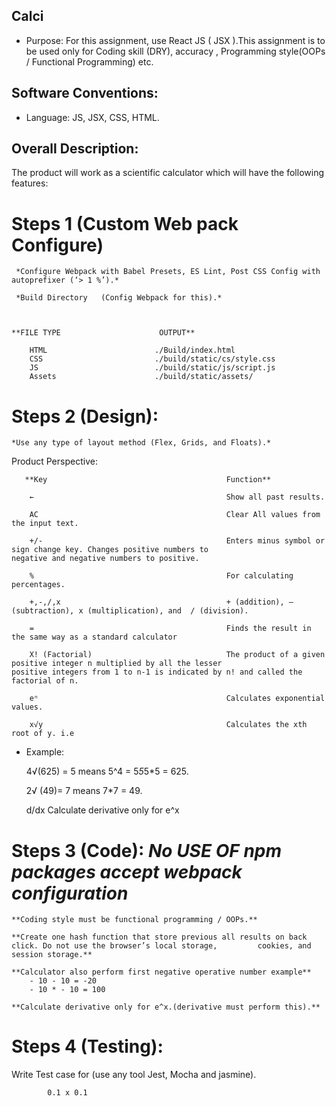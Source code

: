 
## Calci


* Purpose: 
For this assignment, use React JS ( JSX ).This assignment is to be used only for Coding skill (DRY), accuracy , Programming style(OOPs / Functional Programming) etc. 



## Software Conventions: 

* Language:  JS, JSX, CSS, HTML.

	
## Overall Description: 

The product will work as a scientific calculator which will have the following features:

# Steps 1 **(Custom Web pack Configure)** 					            
	
	 *Configure Webpack with Babel Presets, ES Lint, Post CSS Config with autoprefixer (‘> 1 %’).*

	 *Build Directory   (Config Webpack for this).*



    **FILE TYPE	                     OUTPUT**

        HTML	                    ./Build/index.html
        CSS	                        ./build/static/cs/style.css
        JS                       	./build/static/js/script.js
        Assets	                    ./build/static/assets/





# Steps 2 **(Design)**: 									 

	*Use any type of layout method (Flex, Grids, and Floats).*




 Product Perspective:

 					
       **Key	                                    Function**
                                             
        ←                                     	    Show all past results.

        AC	                                        Clear All values from the input text.

        +/-	                                        Enters minus symbol or sign change key. Changes positive numbers to                                                 negative and negative numbers to positive.

        %	                                        For calculating percentages.

        +,-,/,x	                                    + (addition), – (subtraction), x (multiplication), and  / (division).

        =                                           Finds the result in the same way as a standard calculator

        X! (Factorial)	                            The product of a given positive integer n multiplied by all the lesser                                              positive integers from 1 to n-1 is indicated by n! and called the                                                   factorial of n.

        eⁿ	                                        Calculates exponential values.

        x√y	                                        Calculates the xth root of y. i.e


* Example:

    4√(625) = 5  means 5^4 = 5*5*5*5 = 625.   

    2√ (49)= 7  means 7*7 = 49.

    d/dx	Calculate derivative only for e^x



# Steps 3 (Code):                            *No USE OF npm packages accept webpack configuration*


    **Coding style must be functional programming / OOPs.**

    **Create one hash function that store previous all results on back click. Do not use the browser’s local storage,         cookies, and session storage.**

    **Calculator also perform first negative operative number example**
        - 10 - 10 = -20
        - 10 * - 10 = 100
        
    **Calculate derivative only for e^x.(derivative must perform this).**






# Steps 4 (Testing):

Write Test case for (use any tool Jest, Mocha and jasmine).

			0.1 x 0.1
	

